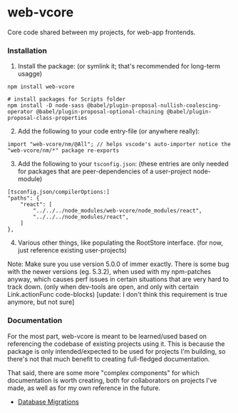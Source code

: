 # web-vcore

Core code shared between my projects, for web-app frontends.

### Installation

1) Install the package: (or symlink it; that's recommended for long-term usagge)
```
npm install web-vcore

# install packages for Scripts folder
npm install -D node-sass @babel/plugin-proposal-nullish-coalescing-operator @babel/plugin-proposal-optional-chaining @babel/plugin-proposal-class-properties
```
2) Add the following to your code entry-file (or anywhere really):
```
import "web-vcore/nm/@All"; // helps vscode's auto-importer notice the "web-vcore/nm/*" package re-exports
```
3) Add the following to your `tsconfig.json`: (these entries are only needed for packages that are peer-dependencies of a user-project node-module)
```
[tsconfig.json/compilerOptions:]
"paths": {
	"react": [
		"../../../node_modules/web-vcore/node_modules/react",
		"../../../node_modules/react",
	]
},
```
4) Various other things, like populating the RootStore interface. (for now, just reference existing user-projects)

Note: Make sure you use version 5.0.0 of immer exactly. There is some bug with the newer versions (eg. 5.3.2), when used with my npm-patches anyway, which causes perf issues in certain situations that are very hard to track down. (only when dev-tools are open, and only with certain Link.actionFunc code-blocks) [update: I don't think this requirement is true anymore, but not sure]

### Documentation

For the most part, web-vcore is meant to be learned/used based on referencing the codebase of existing projects using it. This is because the package is only intended/expected to be used for projects I'm building, so there's not that much benefit to creating full-fledged documentation.

That said, there are some more "complex components" for which documentation is worth creating, both for collaborators on projects I've made, as well as for my own reference in the future.

* [Database Migrations](./tree/master/Docs/DatabaseMigrations.md)